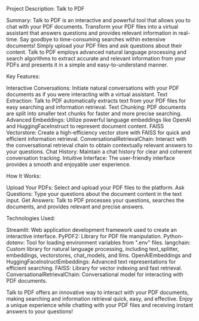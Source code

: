 Project Description: Talk to PDF

Summary:
Talk to PDF is an interactive and powerful tool that allows you to chat with your PDF documents. Transform your PDF files into a virtual assistant that answers questions and provides relevant information in real-time. Say goodbye to time-consuming searches within extensive documents! Simply upload your PDF files and ask questions about their content. Talk to PDF employs advanced natural language processing and search algorithms to extract accurate and relevant information from your PDFs and presents it in a simple and easy-to-understand manner.

Key Features:

  Interactive Conversations: Initiate natural conversations with your PDF documents as if you were interacting with a virtual assistant.
  Text Extraction: Talk to PDF automatically extracts text from your PDF files for easy searching and information retrieval.
  Text Chunking: PDF documents are split into smaller text chunks for faster and more precise searching.
  Advanced Embeddings: Utilize powerful language embeddings like OpenAI and HuggingFaceInstruct to represent document content.
  FAISS Vectorstore: Create a high-efficiency vector store with FAISS for quick and efficient information retrieval.
  ConversationalRetrievalChain: Interact with the conversational retrieval chain to obtain contextually relevant answers to your questions.
  Chat History: Maintain a chat history for clear and coherent conversation tracking.
  Intuitive Interface: The user-friendly interface provides a smooth and enjoyable user experience.

How It Works:

  Upload Your PDFs: Select and upload your PDF files to the platform.
  Ask Questions: Type your questions about the document content in the text input.
  Get Answers: Talk to PDF processes your questions, searches the documents, and provides relevant and precise answers.

Technologies Used:

  Streamlit: Web application development framework used to create an interactive interface.
  PyPDF2: Library for PDF file manipulation.
  Python-dotenv: Tool for loading environment variables from ".env" files.
  langchain: Custom library for natural language processing, including text_splitter, embeddings, vectorstores, chat_models, and llms.
  OpenAIEmbeddings and HuggingFaceInstructEmbeddings: Advanced text representations for efficient searching.
  FAISS: Library for vector indexing and fast retrieval.
  ConversationalRetrievalChain: Conversational model for interacting with PDF documents.

Talk to PDF offers an innovative way to interact with your PDF documents, making searching and information retrieval quick, easy, and effective. Enjoy a unique experience while chatting with your PDF files and receiving instant answers to your questions!
